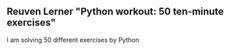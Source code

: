 ## Reuven Lerner "Python workout: 50 ten-minute exercises"

I am solving 50 different exercises by Python